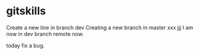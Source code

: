 # gitskills
Create a new line in branch dev
Creating a new branch in master
xxx
jjj
I am now in dev branch remote now.

today fix a bug.

